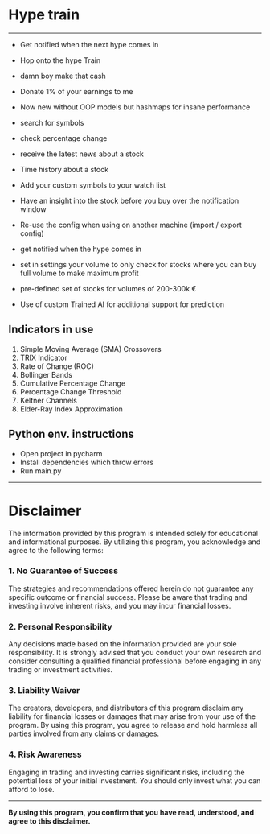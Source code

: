 # Hype train

---

- Get notified when the next hype comes in
- Hop onto the hype Train
- damn boy make that cash
- Donate 1% of your earnings to me
- Now new without OOP models but hashmaps for insane performance


- search for symbols
- check percentage change
- receive the latest news about a stock
- Time history about a stock
- Add your custom symbols to your watch list
- Have an insight into the stock before you buy over the notification window
- Re-use the config when using on another machine (import / export config)
- get notified when the hype comes in
- set in settings your volume to only check for stocks where you can buy full volume to make maximum profit
- pre-defined set of stocks for volumes of 200-300k €
- Use of custom Trained AI for additional support for prediction

## Indicators in use

1. Simple Moving Average (SMA) Crossovers
2. TRIX Indicator
3. Rate of Change (ROC)
4. Bollinger Bands
5. Cumulative Percentage Change
6. Percentage Change Threshold
7. Keltner Channels
8. Elder-Ray Index Approximation

## Python env. instructions

- Open project in pycharm
- Install dependencies which throw errors
- Run main.py

---

# Disclaimer

The information provided by this program is intended solely for educational and informational purposes. By utilizing
this program, you acknowledge and agree to the following terms:

### 1. No Guarantee of Success

The strategies and recommendations offered herein do not guarantee any specific outcome or financial success. Please be
aware that trading and investing involve inherent risks, and you may incur financial losses.

### 2. Personal Responsibility

Any decisions made based on the information provided are your sole responsibility. It is strongly advised that you
conduct your own research and consider consulting a qualified financial professional before engaging in any trading or
investment activities.

### 3. Liability Waiver

The creators, developers, and distributors of this program disclaim any liability for financial losses or damages that
may arise from your use of the program. By using this program, you agree to release and hold harmless all parties
involved from any claims or damages.

### 4. Risk Awareness

Engaging in trading and investing carries significant risks, including the potential loss of your initial investment.
You should only invest what you can afford to lose.

---

**By using this program, you confirm that you have read, understood, and agree to this disclaimer.**